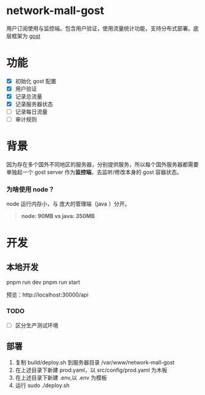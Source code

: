 # network-mall-gost
用户订阅使用与监控端。包含用户验证，使用流量统计功能，支持分布式部署。底层框架为 [gost](https://github.com/go-gost/gost) 

# 功能
- [x] 初始化 gost 配置 
- [x] 用户验证
- [x] 记录总流量
- [x]  记录服务器状态
- [ ]  记录每日流量
- [ ]  审计规则

# 背景
因为存在多个国外不同地区的服务器，分别提供服务，所以每个国外服务器都需要单独起一个 gost server 作为**监控端**，去监听/修改本身的 gost 容器状态。 

### 为啥使用 node？
node 运行内存小，与 庞大的管理端（java ）分开。
> **node: 90MB vs java: 350MB**
 
# 开发
## 本地开发
pnpm run dev
pnpm run start

预览：http://localhost:30000/api
 ### TODO
- [ ] 区分生产测试环境
## 部署

1. 复制 build/deploy.sh 到服务器目录 /var/www/network-mall-gost
2. 在上述目录下新建 prod.yaml，以 src/config/prod.yaml 为木板
3. 在上述目录下新建 .env,以 .env 为模板
4. 运行 sudo ./deploy.sh 
 
 
 